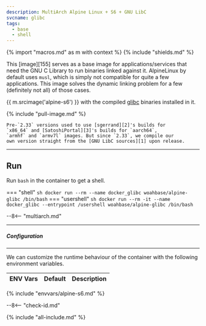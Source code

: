 ```yaml
---
description: MultiArch Alpine Linux + S6 + GNU LibC
svcname: glibc
tags:
  - base
  - shell
---
```


{% import "macros.md" as m with context %}
{% include "shields.md" %}

This [image][155] serves as a base image for applications/services
that need the GNU C Library to run binaries linked against it.
AlpineLinux by default uses `musl`, which is simply not compatible
for quite a few applications. This image solves the dynamic
linking problem for a few (definitely not all) of those cases.

{{ m.srcimage('alpine-s6') }} with the compiled [glibc][1]
binaries installed in it.

{% include "pull-image.md" %}

    Pre-`2.33` versions used to use [sgerrand][2]'s builds for
    `x86_64` and [SatoshiPortal][3]'s builds for `aarch64`,
    `armhf` and `armv7l` images. But since `2.33`, we compile our
    own version straight from the [GNU LibC sources][1] upon release.

---
Run
---

Run `bash` in the container to get a shell.

=== "shell"
    ``` sh
    docker run --rm --name docker_glibc woahbase/alpine-glibc /bin/bash
    ```
=== "usershell"
    ``` sh
    docker run --rm -it --name docker_glibc --entrypoint /usershell woahbase/alpine-glibc /bin/bash
    ```

--8<-- "multiarch.md"

---
##### Configuration
---

We can customize the runtime behaviour of the container with the
following environment variables.

| ENV Vars           | Default       | Description
| :---               | :---          | :---
{% include "envvars/alpine-s6.md" %}

--8<-- "check-id.md"

[1]: https://ftp.gnu.org/gnu/glibc/
[2]: https://github.com/sgerrand/alpine-pkg-glibc
[3]: https://github.com/SatoshiPortal/alpine-pkg-glibc/releases
[4]: https://news.ycombinator.com/item?id=10782897
[5]: https://www.gnu.org/software/libc/manual/html_node/Installation.html
[6]: https://github.com/sgerrand/docker-glibc-builder/issues/20
[7]: https://github.com/Lauri-Nomme/alpine-glibc-xb/blob/master/Dockerfile
[8]: https://github.com/jvasileff/alpine-pkg-glibc-armhf/blob/master/build-with-docker.sh

{% include "all-include.md" %}
